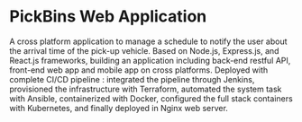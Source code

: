 # PickBins Web Application
A cross platform application to manage a schedule to notify the user about the arrival time of the pick-up vehicle. Based on Node.js, Express.js, and React.js frameworks, building an application including back-end restful API, front-end web app and mobile app on cross platforms.
Deployed with complete CI/CD pipeline : integrated the pipeline through Jenkins, provisioned the infrastructure with Terraform, automated the system task with Ansible, containerized with Docker, configured the full stack containers with Kubernetes, and finally deployed in Nginx web server.
